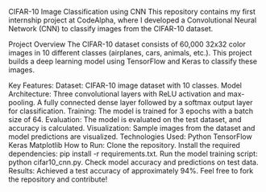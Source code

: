 CIFAR-10 Image Classification using CNN
This repository contains my first internship project at CodeAlpha, where I developed a Convolutional Neural Network (CNN) to classify images from the CIFAR-10 dataset.

Project Overview
The CIFAR-10 dataset consists of 60,000 32x32 color images in 10 different classes (airplanes, cars, animals, etc.). This project builds a deep learning model using TensorFlow and Keras to classify these images.

Key Features:
Dataset: CIFAR-10 image dataset with 10 classes.
Model Architecture:
Three convolutional layers with ReLU activation and max-pooling.
A fully connected dense layer followed by a softmax output layer for classification.
Training: The model is trained for 3 epochs with a batch size of 64.
Evaluation: The model is evaluated on the test dataset, and accuracy is calculated.
Visualization: Sample images from the dataset and model predictions are visualized.
Technologies Used:
Python
TensorFlow
Keras
Matplotlib
How to Run:
Clone the repository.
Install the required dependencies: pip install -r requirements.txt.
Run the model training script: python cifar10_cnn.py.
Check model accuracy and predictions on test data.
Results:
Achieved a test accuracy of approximately 94%.
Feel free to fork the repository and contribute!
